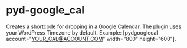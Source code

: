 pyd-google_cal
==============

Creates a shortcode for dropping in a Google Calendar. The plugin uses your WordPress Timezone by default. Example: [pydgooglecal account="YOUR_CAL@ACCOUNT.COM" width="800" height="600"].